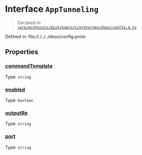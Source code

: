 # Interface `AppTunneling`
> Declared in [`core/protocols/dist/esm/src/proto/gen/dxos/config.d.ts`]()

Defined in:
   file://./../../dxos/config.proto
## Properties
### [commandTemplate]()
Type: <code>string</code>



### [enabled]()
Type: <code>boolean</code>



### [outputRe]()
Type: <code>string</code>



### [port]()
Type: <code>string</code>



    